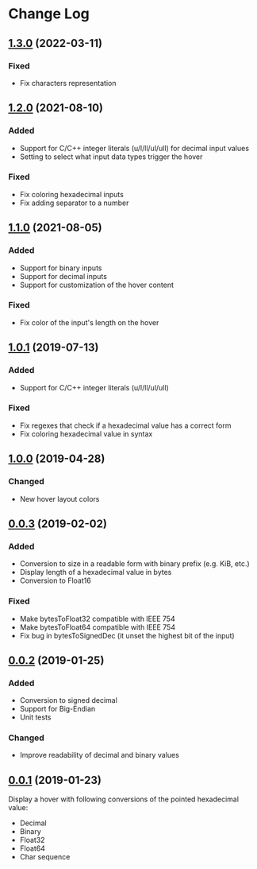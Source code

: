 # Change Log

## [1.3.0] (2022-03-11)

### Fixed
- Fix characters representation

## [1.2.0] (2021-08-10)

### Added
- Support for C/C++ integer literals (u/l/ll/ul/ull) for decimal input values
- Setting to select what input data types trigger the hover

### Fixed
- Fix coloring hexadecimal inputs
- Fix adding separator to a number

## [1.1.0] (2021-08-05)

### Added
- Support for binary inputs
- Support for decimal inputs
- Support for customization of the hover content

### Fixed
- Fix color of the input's length on the hover

## [1.0.1] (2019-07-13)

### Added
- Support for C/C++ integer literals (u/l/ll/ul/ull)

### Fixed
- Fix regexes that check if a hexadecimal value has a correct form
- Fix coloring hexadecimal value in syntax

## [1.0.0] (2019-04-28)

### Changed
- New hover layout colors

## [0.0.3] (2019-02-02)

### Added
- Conversion to size in a readable form with binary prefix (e.g. KiB, etc.)
- Display length of a hexadecimal value in bytes
- Conversion to Float16

### Fixed
- Make bytesToFloat32 compatible with IEEE 754
- Make bytesToFloat64 compatible with IEEE 754
- Fix bug in bytesToSignedDec (it unset the highest bit of the input)

## [0.0.2] (2019-01-25)

### Added
- Conversion to signed decimal
- Support for Big-Endian
- Unit tests

### Changed
- Improve readability of decimal and binary values

## [0.0.1] (2019-01-23)

Display a hover with following conversions of the pointed hexadecimal value:
  - Decimal
  - Binary
  - Float32
  - Float64
  - Char sequence



[1.3.0]: https://github.com/mateuszchudyk/vscode-hexinspector/compare/v1.2.0...v1.3.0
[1.2.0]: https://github.com/mateuszchudyk/vscode-hexinspector/compare/v1.1.0...v1.2.0
[1.1.0]: https://github.com/mateuszchudyk/vscode-hexinspector/compare/v1.0.1...v1.1.0
[1.0.1]: https://github.com/mateuszchudyk/vscode-hexinspector/compare/v1.0.0...v1.0.1
[1.0.0]: https://github.com/mateuszchudyk/vscode-hexinspector/compare/v0.0.3...v1.0.0
[0.0.3]: https://github.com/mateuszchudyk/vscode-hexinspector/compare/v0.0.2...v0.0.3
[0.0.2]: https://github.com/mateuszchudyk/vscode-hexinspector/compare/v0.0.1...v0.0.2
[0.0.1]: https://github.com/mateuszchudyk/vscode-hexinspector/commit/165f3ed7caeed85a803346ce4e36781e25abb1ce
